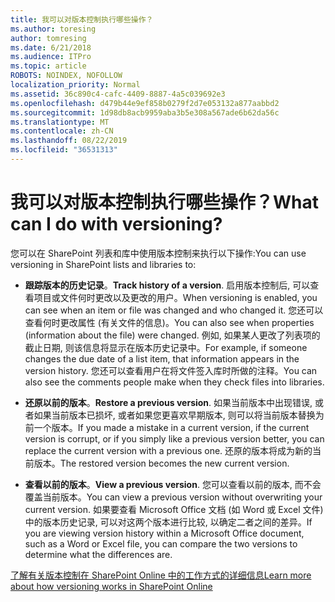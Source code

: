 ```yaml
---
title: 我可以对版本控制执行哪些操作？
ms.author: toresing
author: tomresing
ms.date: 6/21/2018
ms.audience: ITPro
ms.topic: article
ROBOTS: NOINDEX, NOFOLLOW
localization_priority: Normal
ms.assetid: 36c890c4-cafc-4409-8887-4a5c039692e3
ms.openlocfilehash: d479b44e9ef858b0279f2d7e053132a877aabbd2
ms.sourcegitcommit: 1d98db8acb9959aba3b5e308a567ade6b62da56c
ms.translationtype: MT
ms.contentlocale: zh-CN
ms.lasthandoff: 08/22/2019
ms.locfileid: "36531313"
---
```

# <a name="what-can-i-do-with-versioning"></a><span data-ttu-id="f2346-102">我可以对版本控制执行哪些操作？</span><span class="sxs-lookup"><span data-stu-id="f2346-102">What can I do with versioning?</span></span>

<span data-ttu-id="f2346-103">您可以在 SharePoint 列表和库中使用版本控制来执行以下操作:</span><span class="sxs-lookup"><span data-stu-id="f2346-103">You can use versioning in SharePoint lists and libraries to:</span></span>
  
- <span data-ttu-id="f2346-104">**跟踪版本的历史记录**。</span><span class="sxs-lookup"><span data-stu-id="f2346-104">**Track history of a version**.</span></span> <span data-ttu-id="f2346-105">启用版本控制后, 可以查看项目或文件何时更改以及更改的用户。</span><span class="sxs-lookup"><span data-stu-id="f2346-105">When versioning is enabled, you can see when an item or file was changed and who changed it.</span></span> <span data-ttu-id="f2346-106">您还可以查看何时更改属性 (有关文件的信息)。</span><span class="sxs-lookup"><span data-stu-id="f2346-106">You can also see when properties (information about the file) were changed.</span></span> <span data-ttu-id="f2346-107">例如, 如果某人更改了列表项的截止日期, 则该信息将显示在版本历史记录中。</span><span class="sxs-lookup"><span data-stu-id="f2346-107">For example, if someone changes the due date of a list item, that information appears in the version history.</span></span> <span data-ttu-id="f2346-108">您还可以查看用户在将文件签入库时所做的注释。</span><span class="sxs-lookup"><span data-stu-id="f2346-108">You can also see the comments people make when they check files into libraries.</span></span> 
    
- <span data-ttu-id="f2346-109">**还原以前的版本**。</span><span class="sxs-lookup"><span data-stu-id="f2346-109">**Restore a previous version**.</span></span> <span data-ttu-id="f2346-110">如果当前版本中出现错误, 或者如果当前版本已损坏, 或者如果您更喜欢早期版本, 则可以将当前版本替换为前一个版本。</span><span class="sxs-lookup"><span data-stu-id="f2346-110">If you made a mistake in a current version, if the current version is corrupt, or if you simply like a previous version better, you can replace the current version with a previous one.</span></span> <span data-ttu-id="f2346-111">还原的版本将成为新的当前版本。</span><span class="sxs-lookup"><span data-stu-id="f2346-111">The restored version becomes the new current version.</span></span> 
    
- <span data-ttu-id="f2346-112">**查看以前的版本**。</span><span class="sxs-lookup"><span data-stu-id="f2346-112">**View a previous version**.</span></span> <span data-ttu-id="f2346-113">您可以查看以前的版本, 而不会覆盖当前版本。</span><span class="sxs-lookup"><span data-stu-id="f2346-113">You can view a previous version without overwriting your current version.</span></span> <span data-ttu-id="f2346-114">如果要查看 Microsoft Office 文档 (如 Word 或 Excel 文件) 中的版本历史记录, 可以对这两个版本进行比较, 以确定二者之间的差异。</span><span class="sxs-lookup"><span data-stu-id="f2346-114">If you are viewing version history within a Microsoft Office document, such as a Word or Excel file, you can compare the two versions to determine what the differences are.</span></span> 
    
[<span data-ttu-id="f2346-115">了解有关版本控制在 SharePoint Online 中的工作方式的详细信息</span><span class="sxs-lookup"><span data-stu-id="f2346-115">Learn more about how versioning works in SharePoint Online</span></span>](https://go.microsoft.com/fwlink/?linkid=875710)
  

